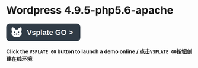 # Wordpress 4.9.5-php5.6-apache

<a href="https://www.vsplate.com/?docker-compose=https://github.com/vsplate/dcenvs/wordpress/4.9.5-php5.6-apache"><img alt="VSPLATE GO" src="https://raw.githubusercontent.com/vsplate/images/master/vsgo_btn.png" width="200px"></a>

**Click the `VSPLATE GO` button to launch a demo online / 点击`VSPLATE GO`按钮创建在线环境**